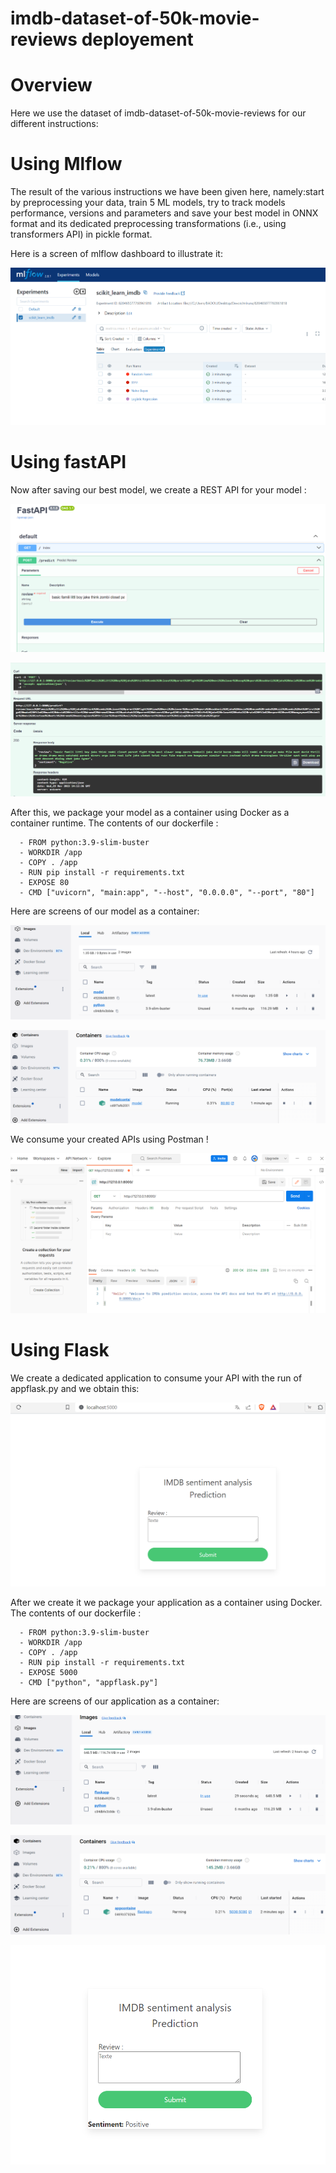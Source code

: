 # imdb-dataset-of-50k-movie-reviews deployement

# Overview
Here we use the dataset of imdb-dataset-of-50k-movie-reviews for our different instructions:

  # Using Mlflow
  The result of the various instructions we have been given here, namely:start by preprocessing your data, train 5 ML models, try to track models performance, versions and       parameters
  and save your best model in ONNX format and its dedicated preprocessing transformations
  (i.e., using transformers API) in pickle format.

  Here is a screen of mlflow dashboard to illustrate it:
  
   ![](images/dev1.PNG)

  # Using fastAPI
  Now after saving our best model, we create a REST API for your model :
  
  ![](images/dev2.PNG)
  
  ![](images/dev3.PNG)
  
  After this, we package your model as a container using Docker as a container runtime. The contents of our dockerfile :
  
      - FROM python:3.9-slim-buster 
      - WORKDIR /app
      - COPY . /app
      - RUN pip install -r requirements.txt
      - EXPOSE 80
      - CMD ["uvicorn", "main:app", "--host", "0.0.0.0", "--port", "80"]
      
  Here are screens of our model as a container:
  
  ![](images/dev45.PNG)
  
  ![](images/dev5.PNG)
  
  We consume your created APIs using Postman ! 

![](images/dev4.PNG)

# Using Flask

We create a dedicated application to consume your API with the run of appflask.py and we obtain this:

![](images/dev7.PNG)

After we create it we package your application as a container using Docker. The contents of our dockerfile :

      - FROM python:3.9-slim-buster 
      - WORKDIR /app
      - COPY . /app
      - RUN pip install -r requirements.txt
      - EXPOSE 5000
      - CMD ["python", "appflask.py"]

Here are screens of our application as a container:

![](images/dev8.PNG) 

![](images/dev9.PNG)

![](images/dev11.PNG)

 




